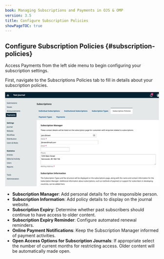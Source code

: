 ```yaml
---
book: Managing Subscriptions and Payments in OJS & OMP
version: 3.5
title: Configure Subscription Policies
showPageTOC: true
---
```


## Configure Subscription Policies {#subscription-policies}

Access Payments from the left side menu to begin configuring your subscription settings.

First, navigate to the Subscriptions Policies tab to fill in details about your subscription policies.

![The Subscription policies tab in the Subscriptions menu.](./assets/subscription-policies-3.5.png)

- **Subscription Manager**: Add personal details for the responsible person.
- **Subscription Information**: Add policy details to display on the journal website.
- **Subscription Expiry**: Determine whether past subscribers should continue to have access to older content.
- **Subscription Expiry Reminder**: Configure automated renewal reminders.
- **Online Payment Notifications**: Keep the Subscription Manager informed of payment activities.
- **Open Access Options for Subscription Journals**: If appropriate select the number of current months for restricting access. Older content will be automatically made open.
